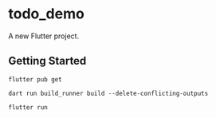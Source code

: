 # todo_demo

A new Flutter project.

## Getting Started

```
flutter pub get

dart run build_runner build --delete-conflicting-outputs

flutter run
```
